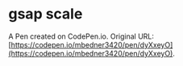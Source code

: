 # gsap scale

A Pen created on CodePen.io. Original URL: [https://codepen.io/mbedner3420/pen/dyXxeyO](https://codepen.io/mbedner3420/pen/dyXxeyO).

